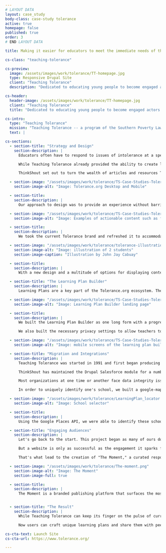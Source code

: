 ```yaml
---
# LAYOUT DATA
layout: case_study
body-class: case-study tolerance
active: true
homepage: false
published: true
order: 3
# END LAYOUT DATA

title: Making it easier for educators to meet the immediate needs of their students.

cs-class: "teaching-tolerance"

cs-preview:
  image: /assets/images/work/tolerance/TT-homepage.jpg
  type: Responsive Drupal Site
  client: "Teaching Tolerance"
  description: "Dedicated to educating young people to become engaged actors in a diverse democracy."

cs-header:
  header-image: /assets/images/work/tolerance/TT-homepage.jpg
  client: "Teaching Tolerance"
  title: "Dedicated to educating young people to become engaged actors in a diverse democracy."

cs-intro:
  type: "Teaching Tolerance"
  mission: "Teaching Tolerance -- a program of the Southern Poverty Law Center -- is committed to providing educators with a multitude of resources and activities that will help foster a kind and inclusive school climate."
  text: |

cs-sections:
  - section-title: "Strategy and Design"
    section-description: |
      Educators often have to respond to issues of intolerance at a speed and scale that can be incredibly challenging. News travels quickly, students form opinions and harbor fears, and teachers can feel isolated when trying to make sense of these issues for themselves and their students.

      While Teaching Tolerance already provided the ability to create learning plans around certain themes; they needed their tools to evolve. The world was moving at a pace that their present systems could not address. They needed something that would enable rapid generation and dissemination of new materials, while also surfacing valuable content from the past that has renewed importance.

      ThinkShout set out to turn the wealth of articles and resources Tolerance had into teachable materials, and did so by creating a guided Learning Plan Builder that makes all content classroom-ready.  Tolerance grants free access to thousands of resources -- from video to essays to proven teaching strategies -- and everything within that catalogue is now actionable.

  - section-image: "/assets/images/work/tolerance/TS-Case-Studies-Tolerance-Bullying-Bias-1.png"
    section-image-alt: "Image: Tolerance.org Desktop and Mobile"

  - section-title:
    section-description: |
      Our approach to design was to provide an experience without barriers. Regardless of whether a user is on their phone while taking the train to work or on their desktop at home, they should be able to easily access all resources as well as use them to build learning plans using the step-by-step process we built. We wanted a streamlined experience, with everything from magazine articles, lessons, texts, and professional development materials to be easily digestible, searchable, and most importantly, the ability for users to build a plan off of them on the fly.

  - section-image: "/assets/images/work/tolerance/TS-Case-Studies-Tolerance-Actionable-Content-1.png"
    section-image-alt: "Image: Examples of actionable content such as featured articles with a 'Teach This' button that adds content directly to your learning plan."

  - section-title:
    section-description: |
      We took the current Tolerance brand and refreshed it to accommodate a modern, content-rich site. While sticking with their current brand's foundation, we explored colors and typography treatments that would allow for a design that supports (rather than overshadows) the robust content offered. Tolerance also has a beautiful, vast library of photography, and are continually creating timely and engaging illustration. Those elements drive the core visuals of the site.

  - section-image: "/assets/images/work/tolerance/tolerance-illustrations-john-jay-cabuay.jpg"
    section-image-alt: "Image: illustration of 2 students"
    section-image-caption: "Illustration by John Jay Cabuay"

  - section-title:
    section-description: |
      With a new design and a multitude of options for displaying content types, [Vicki Brown](https://thinkshout.com/team/vicki/) created a detailed a style guide that specified the desired interactions that would take place on the pages of Tolerance.org; and this truly set the team up for success in the next phase, implementation.

  - section-title: "The Learning Plan Builder"
    section-description: |
      Learning Plans are a key part of the Tolerance.org ecosystem. They are the bridge between a stagnant piece of content on the site and the classroom. They allow teachers to start with a foundational Text or Article written by Teaching Tolerance, and tailor the presentation of the ideas within the article to their students' grade level, topics, and social justice domains.

  - section-image: "/assets/images/work/tolerance/TS-Case-Studies-Tolerance-Learning-Plan-Builder-Mobile-Desktop.png"
    section-image-alt: "Image: Learning Plan Builder landing page"

  - section-title:
    section-description: |
      We built the Learning Plan Builder as one long form with a progress bar to allow a teacher to quickly move through the creation process. Content is dynamically added via AJAX requests when selections are made, and teachers can add these texts, strategies, and tasks to their Learning Plan.

      We also built the necessary privacy settings to allow teachers to work on a Learning Plan as a draft until they're ready to publish and share it with the world (where it will appear in the Learning Plan index on the site). Teachers can also share a plan with their colleagues or copy an existing plan as a starting point.

  - section-image: "/assets/images/work/tolerance/TS-Case-Studies-Tolerance-Learning-Plan-Mobile-Screens.png"
    section-image-alt: "Image: mobile screens of the learning plan builder"

  - section-title: "Migration and Integrations"
    section-description: |
      Teaching Tolerance was started in 1991 and first began producing content for teachers through their award winning Teaching Tolerance Magazine and films about the modern civil rights movement. Tolerance's online presence was quick to follow and produced a vast amount of content they needed migrated to the new site. ThinkShout took on the challenge of migrating this huge amount of content from two older Drupal 6 and 7 sites into one new Drupal 8 site, while mapping to a new site architecture at the same time.

      ThinkShout has maintained the Drupal Salesforce module for a number of years, but this was our first Drupal 8 Salesforce integration, and probably one of the first anywhere. Although the Drupal 8 Salesforce [module](https://www.drupal.org/project/salesforce) is still in active development, we contributed a lot of code to make it production-ready for Tolerance. We use RedHen Contacts & Orgs on Tolerance.org to map to Salesforce objects and sync data bi-directionally. Tolerance can now use Salesforce to manage their large user base and the schools and organizations they are connected to.

      Most organizations at one time or another face data integrity issues. It was certainly true of Teaching Tolerance, particularly when it came to the schools teachers are connected to. Two individuals might use slightly different names or spellings for the same institution ("Thomas Jefferson HS" vs "Thomas Jefferson High School" for example). This makes it especially challenging to match up in a database and would generate multiple duplicates.

      In order to uniquely identify one's school, we built a google-maps based search/selection tool for users to input their school and attach to their profile.

  - section-image: "/assets/images/work/tolerance/LearningPlan_locator.jpg"
    section-image-alt: "Image: School selector"

  - section-title:
    section-description: |
      Using the Google Places API, we were able to identify these schools, allowing for clean differentiation and preventing duplication in the backend. All while providing an intuitive, quick, and unobtrusive user interface. We built this tool with code adapted from Google Places documentation, Redhen Orgs, Entity Reference fields, and custom code.

  - section-title: "Engaging Audiences"
    section-description: |
      Let's go back to the start. This project began as many of ours do at ThinkShout: by addressing the needs of the user and providing them with something valuable to make their life easier. That is certainly true in the case of Teaching Tolerance. We set out to make it easier for educators to locate resources that would cultivate empathy in their classrooms and grant students the ability to view the world from multiple perspectives.

      But a website is only as successful as the engagement it sparks from its users. We knew based on our discovery work and research with the Tolerance team that educators struggle to keep up with the pace of the world in which we live, all the while ensuring that they meet the standards of their local school districts.

      That's what lead to the creation of "The Moment," a curated response to anything happening in the news.

  - section-image: "/assets/images/work/tolerance/The-moment.png"
    section-image-alt: "Image: The Moment"
    section-image-full: true

  - section-title:
    section-description: |
      The Moment is a branded publishing platform that surfaces the most important content in response to cultural events. Whether the content is from five years ago or five hours, users get the best that Teaching Tolerance has to offer. And, by linking this content up to the organization's email communication strategy, we ensure that teachers get the materials in their inbox before they know they need it. Now when educators subscribe to this list, they can create first-class lessons in a timely manner, send them via email and social, and create a real sense of community in the classrooms across the country.


  - section-title: "The Result"
    section-description: |
      While Teaching Tolerance can keep its finger on the pulse of current events and cultural moments, it's impossible to predict what every individual educator will need in their local communities. Providing these materials free of charge in an extensive library opens up endless possibilities for all educators.

      Now users can craft unique learning plans and share them with peers in their own schools or across the country. Over time, as the online community grows, we hope to build more social tools for teachers to share, comment on, and learn from each other's work. Work that ultimately fosters a more inclusive and kind environment in our schools.

cs-cta-text: Launch Site
cs-cta-url: https://www.tolerance.org/

---
```

